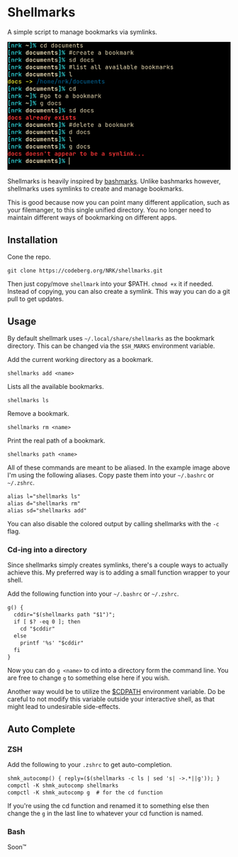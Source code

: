 # Shellmarks

A simple script to manage bookmarks via symlinks.

![shellmarks](shellmarks.png)

Shellmarks is heavily inspired by [bashmarks](https://github.com/huyng/bashmarks). Unlike bashmarks however, shellmarks uses symlinks to create and manage bookmarks.

This is good because now you can point many different application, such as your filemanger, to this single unified directory. You no longer need to maintain different ways of bookmarking on different apps.


## Installation

Cone the repo.

```
git clone https://codeberg.org/NRK/shellmarks.git
```

Then just copy/move `shellmark` into your $PATH. `chmod +x` it if needed.
Instead of copying, you can also create a symlink. This way you can do a git pull to get updates.

## Usage

By default shellmark uses `~/.local/share/shellmarks` as the bookmark directory. This can be changed via the `$SH_MARKS` environment variable.


Add the current working directory as a bookmark.
```
shellmarks add <name>
```

Lists all the available bookmarks.
```
shellmarks ls
```

Remove a bookmark.
```
shellmarks rm <name>
```

Print the real path of a bookmark.
```
shellmarks path <name>
```

All of these commands are meant to be aliased. In the example image above I'm using the following aliases. Copy paste them into your `~/.bashrc` or `~/.zshrc`.

```
alias l="shellmarks ls"
alias d="shellmarks rm"
alias sd="shellmarks add"
```

You can also disable the colored output by calling shellmarks with the `-c` flag.

### Cd-ing into a directory

Since shellmarks simply creates symlinks, there's a couple ways to actually achieve this. My preferred way is to adding a small function wrapper to your shell.

Add the following function into your `~/.bashrc` or `~/.zshrc`.

```
g() {
  cddir="$(shellmarks path "$1")";
  if [ $? -eq 0 ]; then
    cd "$cddir"
  else
    printf '%s' "$cddir"
  fi
}
```

Now you can do `g <name>` to cd into a directory form the command line. You are free to change `g` to something else here if you wish.

Another way would be to utilize the [$CDPATH](https://linux.101hacks.com/cd-command/cdpath/) environment variable. Do be careful to not modify this variable outside your interactive shell, as that might lead to undesirable side-effects.

## Auto Complete

### ZSH

Add the following to your `.zshrc` to get auto-completion.

```
shmk_autocomp() { reply=($(shellmarks -c ls | sed 's| ->.*||g')); }
compctl -K shmk_autocomp shellmarks
compctl -K shmk_autocomp g  # for the cd function

```

If you're using the cd function and renamed it to something else then change the `g` in the last line to whatever your cd function is named.

### Bash

Soon™️
